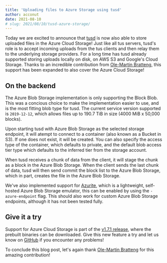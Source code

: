 ```yaml
---
title: 'Uploading files to Azure Storage using tusd'
author: acconut
date: 2021-08-10
# slug: 2021/08/10/tusd-azure-storage/
---
```


Today we are excited to announce that [tusd](https://github.com/tus/tusd) is now also able to store uploaded files in the Azure Cloud Storage! Just like all tus servers, tusd's role is to accept incoming uploads from the tus clients and then relay them to the underlying storage providers. For a long time has tusd already supported storing uploads locally on disk, on AWS S3 and Google's Cloud Storage. Thanks to an incredible contribution from [Ole-Martin Bratteng](https://github.com/omBratteng), this support has been expanded to also cover the Azure Cloud Storage!

## On the backend

The Azure Blob Storage implementation is only supporting the Block Blob. This was a concious choice to make the implementation easier to use, and is the most fitting blob type for tusd. The current service version supported is `2019-12-12`, which allows files up to 190.7 TiB in size (4000 MiB x 50,000 blocks).

Upon starting tusd with Azure Blob Storage as the selected storage endpoint, it will atempt to connect to a container (also known as a Bucket in S3). If one does not exist, it will be created. You can also specify the access type of the container, which defaults to private, and the default blob access tier type which defaults to the inferred tier from the storage account.

When tusd receives a chunk of data from the client, it will stage the chunk as a block in the Azure Blob Storage. When the client sends the last chunk of data, tusd will then send commit the block list to the Azure Blob Storage, which in part, creates the file in the Azure Blob Storage.

We've also implemented support for [Azurite](https://github.com/Azure/Azurite), which is a lightweight, self-hosted Azure Blob Storage emulator, this can be enabled by using the `-azure-endpoint` flag. This should also work for custom Azure Blob Storage endpoints, although it has not been tested fully.

## Give it a try

Support for Azure Cloud Storage is part of the [v1.7.1 release](https://github.com/tus/tusd/releases/tag/v1.7.1), where the prebuilt binaries can be downloaded. Give this new feature a try and let us know on [GitHub](https://github.com/tus/tusd/issues) if you encounter any problems!

To conclude this blog post, let's again thank [Ole-Martin Bratteng](https://github.com/omBratteng) for this amazing contribution!
